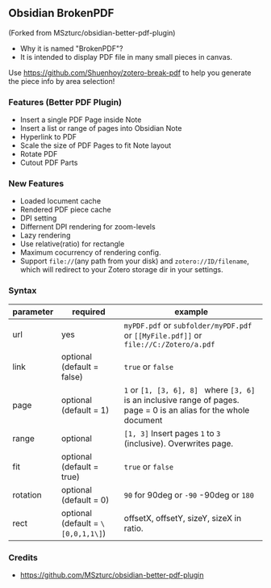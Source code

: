 ## Obsidian BrokenPDF
(Forked from MSzturc/obsidian-better-pdf-plugin)

- Why it is named "BrokenPDF"?
- It is intended to display PDF file in many small pieces in canvas.

Use https://github.com/Shuenhoy/zotero-break-pdf to help you generate the piece info by area selection!
### Features (Better PDF Plugin)

- Insert a single PDF Page inside Note
- Insert a list or range of pages into Obsidian Note
- Hyperlink to PDF
- Scale the size of PDF Pages to fit Note layout
- Rotate PDF
- Cutout PDF Parts

### New Features
- Loaded locument cache
- Rendered PDF piece cache
- DPI setting
- Differnent DPI rendering for zoom-levels
- Lazy rendering
- Use relative(ratio) for rectangle
- Maximum cocurrency of rendering config.
- Support `file://`(any path from your disk) and `zotero://ID/filename`, which will redirect to your Zotero storage dir in your settings.



### Syntax

|parameter|required|example|
|--|--|--|
|url  |yes  |`myPDF.pdf` or `subfolder/myPDF.pdf` or `[[MyFile.pdf]]` or `file://C:/Zotero/a.pdf`
|link|optional (default = false)| `true` or `false`
|page|optional (default = 1)|  `1` or `[1, [3, 6], 8] ` where `[3, 6]` is an inclusive range of pages. page = 0 is an alias for the whole document
|range|optional| `[1, 3]` Insert pages `1` to `3` (inclusive). Overwrites page.
|fit|optional (default = true)| `true` or `false`
|rotation|optional (default = 0)| `90` for 90deg or `-90` -90deg or `180`
|rect|optional (default = `\[0,0,1,1\]`)| offsetX, offsetY, sizeY, sizeX in ratio.

### Credits
- https://github.com/MSzturc/obsidian-better-pdf-plugin
